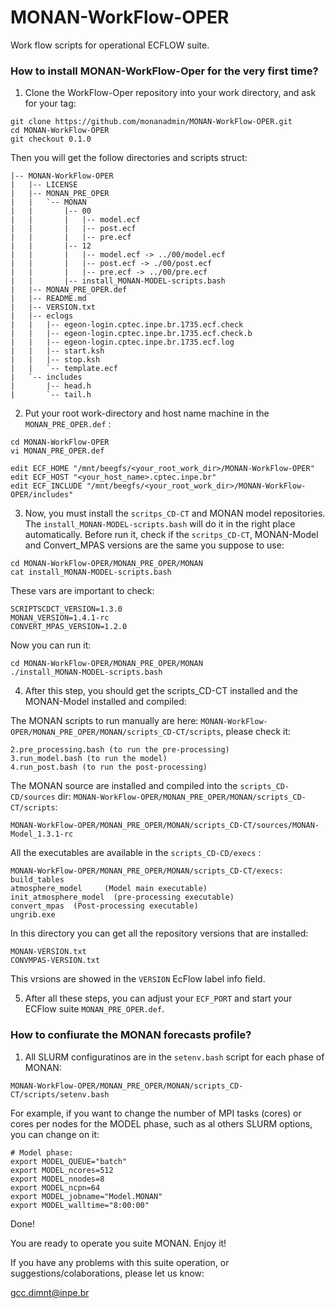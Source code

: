 # MONAN-WorkFlow-OPER
Work flow scripts for operational ECFLOW suite.



### How to install MONAN-WorkFlow-Oper for the very first time?

1. Clone the WorkFlow-Oper repository into your work directory, and ask for your tag:
~~~
git clone https://github.com/monanadmin/MONAN-WorkFlow-OPER.git
cd MONAN-WorkFlow-OPER
git checkout 0.1.0
~~~
Then you will get the follow directories and scripts struct:
~~~
|-- MONAN-WorkFlow-OPER
|   |-- LICENSE
|   |-- MONAN_PRE_OPER
|   |   `-- MONAN
|   |       |-- 00
|   |       |   |-- model.ecf
|   |       |   |-- post.ecf
|   |       |   |-- pre.ecf
|   |       |-- 12
|   |       |   |-- model.ecf -> ../00/model.ecf
|   |       |   |-- post.ecf -> ./00/post.ecf
|   |       |   |-- pre.ecf -> ../00/pre.ecf
|   |       |-- install_MONAN-MODEL-scripts.bash
|   |-- MONAN_PRE_OPER.def
|   |-- README.md
|   |-- VERSION.txt
|   |-- eclogs
|   |   |-- egeon-login.cptec.inpe.br.1735.ecf.check
|   |   |-- egeon-login.cptec.inpe.br.1735.ecf.check.b
|   |   |-- egeon-login.cptec.inpe.br.1735.ecf.log
|   |   |-- start.ksh
|   |   |-- stop.ksh
|   |   `-- template.ecf
|   `-- includes
|       |-- head.h
|       `-- tail.h
~~~

2. Put your root work-directory and host name machine in the `MONAN_PRE_OPER.def` :
~~~
cd MONAN-WorkFlow-OPER
vi MONAN_PRE_OPER.def
~~~
~~~
edit ECF_HOME "/mnt/beegfs/<your_root_work_dir>/MONAN-WorkFlow-OPER"
edit ECF_HOST "<your_host_name>.cptec.inpe.br"
edit ECF_INCLUDE "/mnt/beegfs/<your_root_work_dir>/MONAN-WorkFlow-OPER/includes"
~~~

3. Now, you must install the `scritps_CD-CT` and MONAN model repositories. The `install_MONAN-MODEL-scripts.bash` will do it in the right place automatically.
Before run it, check if the `scritps_CD-CT`, MONAN-Model and Convert_MPAS versions are the same you suppose to use:
~~~
cd MONAN-WorkFlow-OPER/MONAN_PRE_OPER/MONAN
cat install_MONAN-MODEL-scripts.bash
~~~
These vars are important to check:
~~~
SCRIPTSCDCT_VERSION=1.3.0
MONAN_VERSION=1.4.1-rc
CONVERT_MPAS_VERSION=1.2.0
~~~
Now you can run it:
~~~
cd MONAN-WorkFlow-OPER/MONAN_PRE_OPER/MONAN
./install_MONAN-MODEL-scripts.bash
~~~

4. After this step, you should get the scripts_CD-CT installed and the MONAN-Model installed and compiled:

The MONAN scripts to run manually are here: `MONAN-WorkFlow-OPER/MONAN_PRE_OPER/MONAN/scripts_CD-CT/scripts`, please check it:
~~~
2.pre_processing.bash (to run the pre-processing)
3.run_model.bash (to run the model)
4.run_post.bash (to run the post-processing)
~~~

The MONAN source are installed and compiled into the `scripts_CD-CD/sources` dir:  `MONAN-WorkFlow-OPER/MONAN_PRE_OPER/MONAN/scripts_CD-CT/scripts`:
~~~
MONAN-WorkFlow-OPER/MONAN_PRE_OPER/MONAN/scripts_CD-CT/sources/MONAN-Model_1.3.1-rc
~~~

All the executables are available in the `scripts_CD-CD/execs` :  
~~~
MONAN-WorkFlow-OPER/MONAN_PRE_OPER/MONAN/scripts_CD-CT/execs: 
build_tables
atmosphere_model     (Model main executable)
init_atmosphere_model  (pre-processing executable)
convert_mpas  (Post-processing executable)
ungrib.exe
~~~

 In this directory you can get all the repository versions that are installed:
~~~
MONAN-VERSION.txt
CONVMPAS-VERSION.txt
~~~
This vrsions are showed in the `VERSION` EcFlow label info field.

5. After all these steps, you can adjust your `ECF_PORT` and start your ECFlow suite `MONAN_PRE_OPER.def`.

### How to confiurate the MONAN forecasts profile?

1. All SLURM configuratinos are in the `setenv.bash` script for each phase of MONAN:
~~~
MONAN-WorkFlow-OPER/MONAN_PRE_OPER/MONAN/scripts_CD-CT/scripts/setenv.bash
~~~

For example, if you want to change the number of MPI tasks (cores) or cores per nodes for the MODEL phase, such as al others SLURM options, you can change on it:
~~~
# Model phase:
export MODEL_QUEUE="batch"
export MODEL_ncores=512
export MODEL_nnodes=8
export MODEL_ncpn=64
export MODEL_jobname="Model.MONAN"
export MODEL_walltime="8:00:00"
~~~



Done! 

You are ready to operate you suite MONAN. Enjoy it! 


If you have any problems with this suite operation, or suggestions/colaborations, please let us know:

gcc.dimnt@inpe.br
